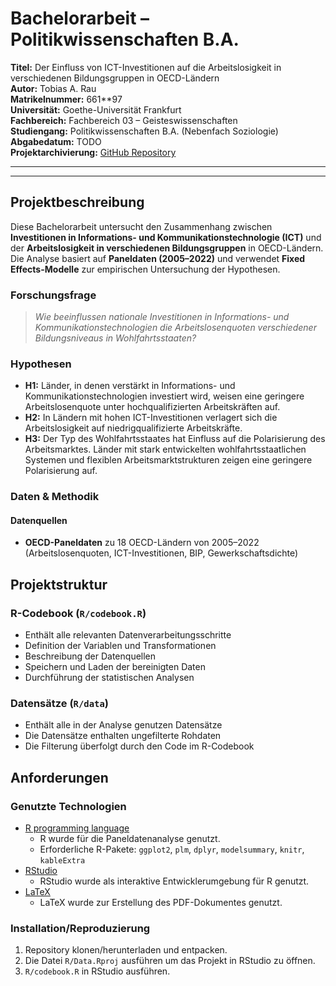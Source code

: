 # Bachelorarbeit – Politikwissenschaften B.A.
**Titel:** Der Einfluss von ICT-Investitionen auf die Arbeitslosigkeit in verschiedenen Bildungsgruppen in OECD-Ländern\
**Autor:** Tobias A. Rau\
**Matrikelnummer:** 661**97\
**Universität:** Goethe-Universität Frankfurt\
**Fachbereich:** Fachbereich 03 – Geisteswissenschaften\
**Studiengang:** Politikwissenschaften B.A. (Nebenfach Soziologie)\
**Abgabedatum:** TODO\
**Projektarchivierung:** [GitHub Repository](https://github.com/TAR-IT/bachelorthesis)

---
---

## Projektbeschreibung

Diese Bachelorarbeit untersucht den Zusammenhang zwischen **Investitionen in Informations- und Kommunikationstechnologie (ICT)** und der **Arbeitslosigkeit in verschiedenen Bildungsgruppen** in OECD-Ländern. Die Analyse basiert auf **Paneldaten (2005–2022)** und verwendet **Fixed Effects-Modelle** zur empirischen Untersuchung der Hypothesen.

### Forschungsfrage

> *Wie beeinflussen nationale Investitionen in Informations- und Kommunikationstechnologien die Arbeitslosenquoten verschiedener Bildungsniveaus in Wohlfahrtsstaaten?*

### Hypothesen

- **H1:** Länder, in denen verstärkt in Informations- und Kommunikationstechnologien investiert wird, weisen eine geringere Arbeitslosenquote unter hochqualifizierten Arbeitskräften auf.
- **H2:** In Ländern mit hohen ICT-Investitionen verlagert sich die Arbeitslosigkeit auf niedrigqualifizierte Arbeitskräfte.
- **H3:** Der Typ des Wohlfahrtsstaates hat Einfluss auf die Polarisierung des Arbeitsmarktes. Länder mit stark entwickelten wohlfahrtsstaatlichen Systemen und flexiblen Arbeitsmarktstrukturen zeigen eine geringere Polarisierung auf.

### Daten & Methodik

#### **Datenquellen**

- **OECD-Paneldaten** zu 18 OECD-Ländern von 2005–2022 (Arbeitslosenquoten, ICT-Investitionen, BIP, Gewerkschaftsdichte)

## Projektstruktur

### **R-Codebook** (`R/codebook.R`)

- Enthält alle relevanten Datenverarbeitungsschritte
- Definition der Variablen und Transformationen
- Beschreibung der Datenquellen
- Speichern und Laden der bereinigten Daten
- Durchführung der statistischen Analysen

### **Datensätze** (`R/data`)

- Enthält alle in der Analyse genutzen Datensätze
- Die Datensätze enthalten ungefilterte Rohdaten
- Die Filterung überfolgt durch den Code im R-Codebook

## Anforderungen

### Genutzte Technologien

- [R programming language](https://www.r-project.org/)
    - R wurde für die Paneldatenanalyse genutzt.
    - Erforderliche R-Pakete: `ggplot2`, `plm`, `dplyr`, `modelsummary`, `knitr`, `kableExtra`
- [RStudio](https://posit.co/download/rstudio-desktop/)
    - RStudio wurde als interaktive Entwicklerumgebung für R genutzt.
- [LaTeX](https://www.latex-project.org/)
    - LaTeX wurde zur Erstellung des PDF-Dokumentes genutzt.

### Installation/Reproduzierung

1. Repository klonen/herunterladen und entpacken.
2. Die Datei `R/Data.Rproj` ausführen um das Projekt in RStudio zu öffnen.
3. `R/codebook.R` in RStudio ausführen.